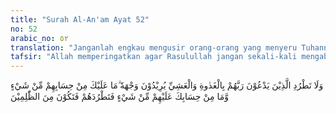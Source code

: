 ```yaml
---
title: "Surah Al-An'am Ayat 52"
no: 52
arabic_no: ٥٢
translation: "Janganlah engkau mengusir orang-orang yang menyeru Tuhannya pada pagi dan petang hari, mereka mengharapkan keridaan-Nya. Engkau tidak memikul tanggung jawab sedikit pun terhadap perbuatan mereka dan mereka tidak memikul tanggung jawab sedikit pun terhadap perbuatanmu, yang menyebabkan engkau (berhak) mengusir mereka, sehingga engkau termasuk orang-orang yang zalim."
tafsir: "Allah memperingatkan agar Rasulullah jangan sekali-kali mengabaikan orang-orang yang menyembah dan menyeru Allah pagi dan petang, semata-mata untuk mencari keridaan Allah dengan memurnikan ketaatan kepada-Nya, walaupun mereka itu adalah orang-orang yang termasuk golongan rendah dalam masyarakat.\n\nMereka beribadah, beramal dan bersedekah semata-mata karena Allah, tidak menginginkan pujian dari manusia, sebagaimana tersebut dalam firman Allah swt:\n\n(sambil berkata), \"Sesungguhnya kami memberi makanan kepadamu hanyalah karena mengharapkan keridaan Allah, kami tidak mengharap balasan dan terima kasih dari kamu. (al-Insan/76: 9)\n\nFirman Allah:\n\nDan tidak ada seorang pun memberikan suatu nikmat padanya yang harus dibalasnya. Tetapi (dia memberikan itu semata-mata) karena mencari keridaan Tuhannya Yang Mahatinggi. Dan niscaya kelak dia akan mendapat kesenangan (yang sempurna). (al-Lail/92: 19-21)\n\nSekalipun di antara mereka ada orang yang dipandang rendah kedudukannya dalam masyarakat, tetapi dia di sisi Allah adalah orang yang paling mulia. Allah swt berfirman:\n\n¦ Sesungguhnya yang paling mulia di antara kamu di sisi Allah ialah orang yang paling bertakwa. Sungguh, Allah Maha Mengetahui, Mahateliti. (al-hujurat/49: 13)\n\nAyat di atas dan sebab turunnya mengisyaratkan kepada Nabi Muhammad, bahwa telah berlaku sunatullah atas beliau seperti yang telah berlaku pada rasul-rasul terdahulu, yaitu kebanyakan dari orang-orang yang lebih dulu beriman dan mengikuti seruan mereka adalah orang-orang yang mempergunakan akal pikirannya, tetapi mereka adalah orang-orang yang miskin atau orang-orang yang dipandang hina oleh masyarakatnya, sedangkan pemuka-pemuka masyarakat dan orang-orang kaya memusuhi dan mengingkari seruan rasul, sebagaimana firman Allah swt.\n\nDan setiap Kami mengutus seorang pemberi peringatan kepada suatu negeri, orang-orang yang hidup mewah (di negeri itu) berkata, \"Kami benar-benar mengingkari apa yang kamu sampaikan sebagai utusan.\" Dan mereka berkata, \"Kami memiliki lebih banyak harta dan anak-anak (daripada kamu) dan kami tidak akan diazab. (Saba'/34: 34-35)\n\nFirman Allah swt:\n\nMaka berkatalah para pemuka yang kafir dari kaumnya, \"Kami tidak melihat engkau, melainkan hanyalah seorang manusia (biasa) seperti kami, dan kami tidak melihat orang yang mengikuti engkau, melainkan orang yang hina dina di antara kami yang lekas percaya. Kami tidak melihat kamu memiliki suatu kelebihan apa pun atas kami, bahkan kami menganggap kamu adalah orang pendusta.\" (Hud/11: 27)\n\nAllah memperingatkan Nabi Muhammad, bahwa dia tidak berwenang menilai perbuatan orang-orang yang berdoa dan menyembah Allah pagi dan petang, sebagaimana pula mereka tidak berwenang menilai perbuatan Rasul. Yang berwenang menilai semuanya hanyalah Allah karena Dia Pemilik dan Penguasa alam semesta ini. Orang-orang mukmin bukanlah budak dan bukan pula pesuruh atau pegawai Rasul, mereka adalah hamba Allah yang selalu mencari keridaan-Nya, sedang Rasul adalah utusan Allah yang bertugas menyampaikan wahyu kepada manusia.\n\nAllah swt berfirman :\n\nMaka berilah peringatan, karena sesungguhnya engkau (Muhammad) hanyalah pemberi peringatan. Engkau bukanlah orang yang berkuasa atas mereka. (al-Gasyiyah/88: 21-22)\n\nOleh sebab itu, janganlah sekali-kali Nabi Muhammad mengusir orang-orang yang menyembah dan menghambakan diri, pagi atau petang itu. Jika Nabi saw, melakukannya maka berarti ia termasuk orang-orang yang zalim, karena yang berwenang menilai dan memberi balasan itu hanyalah Allah semata."
---
```

وَلَا تَطْرُدِ الَّذِيْنَ يَدْعُوْنَ رَبَّهُمْ بِالْغَدٰوةِ وَالْعَشِيِّ يُرِيْدُوْنَ وَجْهَهٗ ۗمَا عَلَيْكَ مِنْ حِسَابِهِمْ مِّنْ شَيْءٍ وَّمَا مِنْ حِسَابِكَ عَلَيْهِمْ مِّنْ شَيْءٍ فَتَطْرُدَهُمْ فَتَكُوْنَ مِنَ الظّٰلِمِيْنَ 